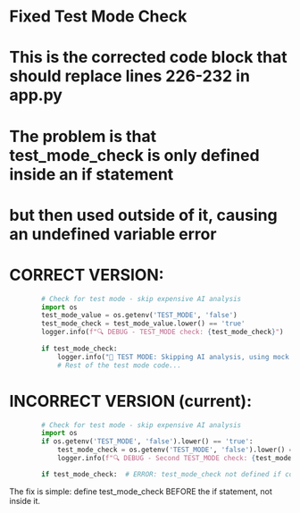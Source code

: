 # Fixed Test Mode Check

# This is the corrected code block that should replace lines 226-232 in app.py
# The problem is that test_mode_check is only defined inside an if statement
# but then used outside of it, causing an undefined variable error

# CORRECT VERSION:
```python
        # Check for test mode - skip expensive AI analysis
        import os
        test_mode_value = os.getenv('TEST_MODE', 'false')
        test_mode_check = test_mode_value.lower() == 'true'
        logger.info(f"🔍 DEBUG - TEST_MODE check: {test_mode_check}")
        
        if test_mode_check:
            logger.info("🧪 TEST MODE: Skipping AI analysis, using mock session data")
            # Rest of the test mode code...
```

# INCORRECT VERSION (current):
```python
        # Check for test mode - skip expensive AI analysis
        import os
        if os.getenv('TEST_MODE', 'false').lower() == 'true':
            test_mode_check = os.getenv('TEST_MODE', 'false').lower() == 'true'
            logger.info(f"🔍 DEBUG - Second TEST_MODE check: {test_mode_check}")

        if test_mode_check:  # ERROR: test_mode_check not defined if condition above is false!
```

The fix is simple: define test_mode_check BEFORE the if statement, not inside it.

